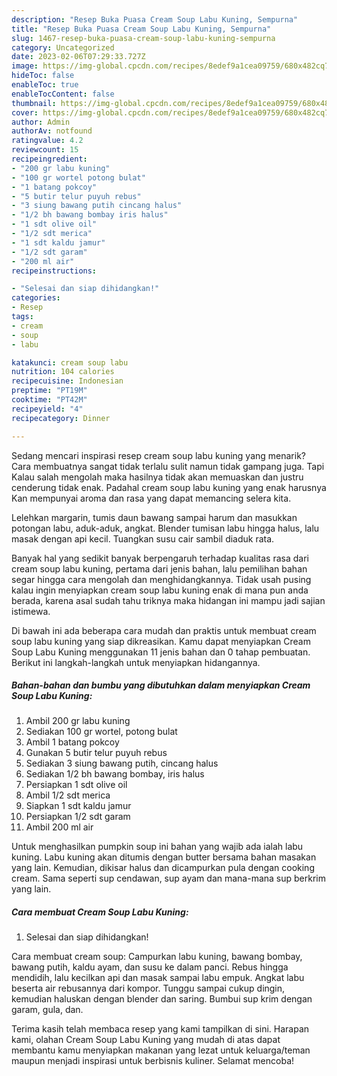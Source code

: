 ```yaml
---
description: "Resep Buka Puasa Cream Soup Labu Kuning, Sempurna"
title: "Resep Buka Puasa Cream Soup Labu Kuning, Sempurna"
slug: 1467-resep-buka-puasa-cream-soup-labu-kuning-sempurna
category: Uncategorized
date: 2023-02-06T07:29:33.727Z
image: https://img-global.cpcdn.com/recipes/8edef9a1cea09759/680x482cq70/cream-soup-labu-kuning-foto-resep-utama.jpg
hideToc: false
enableToc: true
enableTocContent: false
thumbnail: https://img-global.cpcdn.com/recipes/8edef9a1cea09759/680x482cq70/cream-soup-labu-kuning-foto-resep-utama.jpg
cover: https://img-global.cpcdn.com/recipes/8edef9a1cea09759/680x482cq70/cream-soup-labu-kuning-foto-resep-utama.jpg
author: Admin
authorAv: notfound
ratingvalue: 4.2
reviewcount: 15
recipeingredient:
- "200 gr labu kuning"
- "100 gr wortel potong bulat"
- "1 batang pokcoy"
- "5 butir telur puyuh rebus"
- "3 siung bawang putih cincang halus"
- "1/2 bh bawang bombay iris halus"
- "1 sdt olive oil"
- "1/2 sdt merica"
- "1 sdt kaldu jamur"
- "1/2 sdt garam"
- "200 ml air"
recipeinstructions:

- "Selesai dan siap dihidangkan!"
categories:
- Resep
tags:
- cream
- soup
- labu

katakunci: cream soup labu 
nutrition: 104 calories
recipecuisine: Indonesian
preptime: "PT19M"
cooktime: "PT42M"
recipeyield: "4"
recipecategory: Dinner

---
```



Sedang mencari inspirasi resep cream soup labu kuning yang menarik? Cara membuatnya sangat tidak terlalu sulit namun tidak gampang juga. Tapi Kalau salah mengolah maka hasilnya tidak akan memuaskan dan justru cenderung tidak enak. Padahal cream soup labu kuning yang enak harusnya Kan mempunyai aroma dan rasa yang dapat memancing selera kita.


Lelehkan margarin, tumis daun bawang sampai harum dan masukkan potongan labu, aduk-aduk, angkat. Blender tumisan labu hingga halus, lalu masak dengan api kecil. Tuangkan susu cair sambil diaduk rata.

Banyak hal yang sedikit banyak berpengaruh terhadap kualitas rasa dari cream soup labu kuning, pertama dari jenis bahan, lalu pemilihan bahan segar hingga cara mengolah dan menghidangkannya. Tidak usah pusing kalau ingin menyiapkan cream soup labu kuning enak di mana pun anda berada, karena asal sudah tahu triknya maka hidangan ini mampu jadi sajian istimewa.


Di bawah ini ada beberapa cara mudah dan praktis untuk membuat cream soup labu kuning yang siap dikreasikan. Kamu dapat menyiapkan Cream Soup Labu Kuning menggunakan 11 jenis bahan dan 0 tahap pembuatan. Berikut ini langkah-langkah untuk menyiapkan hidangannya.

<!--inarticleads1-->

##### Bahan-bahan dan bumbu yang dibutuhkan dalam menyiapkan Cream Soup Labu Kuning:

1. Ambil 200 gr labu kuning
1. Sediakan 100 gr wortel, potong bulat
1. Ambil 1 batang pokcoy
1. Gunakan 5 butir telur puyuh rebus
1. Sediakan 3 siung bawang putih, cincang halus
1. Sediakan 1/2 bh bawang bombay, iris halus
1. Persiapkan 1 sdt olive oil
1. Ambil 1/2 sdt merica
1. Siapkan 1 sdt kaldu jamur
1. Persiapkan 1/2 sdt garam
1. Ambil 200 ml air


Untuk menghasilkan pumpkin soup ini bahan yang wajib ada ialah labu kuning. Labu kuning akan ditumis dengan butter bersama bahan masakan yang lain. Kemudian, dikisar halus dan dicampurkan pula dengan cooking cream. Sama seperti sup cendawan, sup ayam dan mana-mana sup berkrim yang lain. 

<!--inarticleads2-->

##### Cara membuat Cream Soup Labu Kuning:


1. Selesai dan siap dihidangkan!

Cara membuat cream soup: Campurkan labu kuning, bawang bombay, bawang putih, kaldu ayam, dan susu ke dalam panci. Rebus hingga mendidih, lalu kecilkan api dan masak sampai labu empuk. Angkat labu beserta air rebusannya dari kompor. Tunggu sampai cukup dingin, kemudian haluskan dengan blender dan saring. Bumbui sup krim dengan garam, gula, dan. 

Terima kasih telah membaca resep yang kami tampilkan di sini. Harapan kami, olahan Cream Soup Labu Kuning yang mudah di atas dapat membantu kamu menyiapkan makanan yang lezat untuk keluarga/teman maupun menjadi inspirasi untuk berbisnis kuliner. Selamat mencoba!
